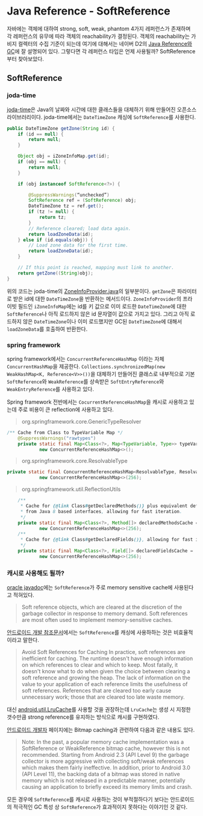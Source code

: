 Java Reference - SoftReference
===

자바에는 객체에 대하여 strong, soft, weak, phantom 4가지 레퍼런스가 존재하며 각 레퍼런스의 유무에 따라 객체의 reachability가 결정된다. 객체의 reachability는 가비지 컬렉터의 수집 기준이 되는데 여기에 대해서는 네이버 D2의 [Java Reference와 GC](http://d2.naver.com/helloworld/329631)에 잘 설명되어 있다. 그렇다면 각 레퍼런스 타입은 언제 사용될까? SoftReference부터 찾아보았다.

## SoftReference
### joda-time
[joda-time](https://github.com/JodaOrg/joda-time)은 Java의 날짜와 시간에 대한 클래스들을 대체하기 위해 만들어진 오픈소스 라이브러리이다. joda-time에서는 `DateTimeZone` 캐싱에 `SoftReference`를 사용한다.

```java
public DateTimeZone getZone(String id) {
    if (id == null) {
        return null;
    }

    Object obj = iZoneInfoMap.get(id);
    if (obj == null) {
        return null;
    }

    if (obj instanceof SoftReference<?>) {

        @SuppressWarnings(“unchecked”)
        SoftReference ref = (SoftReference) obj;
        DateTimeZone tz = ref.get();
        if (tz != null) {
            return tz;
        }
        // Reference cleared; load data again.
        return loadZoneData(id);
    } else if (id.equals(obj)) {
        // Load zone data for the first time.
        return loadZoneData(id);
    }

    // If this point is reached, mapping must link to another.
    return getZone((String)obj);
}
```

위의 코드는 joda-time의 [ZoneInfoProvider.java](https://github.com/JodaOrg/joda-time/blob/master/src/main/java/org/joda/time/tz/ZoneInfoProvider.java)의 일부분이다. `getZone`은 파라미터로 받은 id에 대한 `DateTimeZone`을 반환하는 메서드이다. `ZoneInfoProvider`의 프라이빗 필드인 `iZoneInfoMap`에는 id를 키 값으로 이미 로드한 `DateTimeZone`에 대한 `SoftReference`나 아직 로드하지 않은 id 문자열이 값으로 가지고 있다. 그리고 아직 로드하지 않은 `DateTimeZone`이나 이미 로드했지만 GC된 `DateTimeZone`에 대해서 `loadZoneData`를 호출하여 반환한다.

### spring framework
spring framework에서는 `ConcurrentReferenceHashMap` 이라는 자체 `ConcurrentHashMap`을 제공한다. `Collections.synchronizedMap(new WeakHashMap<K, Reference<V>>())`을 대체하기 만들어진 클래스로 내부적으로 기본 `SoftReference`와 `WeakReference`를 상속받은 `SoftEntryReference`와 `WeakEntryReference`를 사용하고 있다.

Spring framework 전반에서는 `CocurrentReferenceHashMap`을 캐시로 사용하고 있는데 주로 비용이 큰 reflection에 사용하고 있다.

> org.springframework.core.GenericTypeResolver
```java
/** Cache from Class to TypeVariable Map */
	@SuppressWarnings("rawtypes")
	private static final Map<Class<?>, Map<TypeVariable, Type>> typeVariableCache =
			new ConcurrentReferenceHashMap<>();
```

> org.springframework.core.ResolvableType
```java
private static final ConcurrentReferenceHashMap<ResolvableType, ResolvableType> cache =
			new ConcurrentReferenceHashMap<>(256);
```

> org.springframework.util.ReflectionUtils
```java
	/**
	 * Cache for {@link Class#getDeclaredMethods()} plus equivalent default methods
	 * from Java 8 based interfaces, allowing for fast iteration.
	 */
	private static final Map<Class<?>, Method[]> declaredMethodsCache =
			new ConcurrentReferenceHashMap<>(256);
	/**
	 * Cache for {@link Class#getDeclaredFields()}, allowing for fast iteration.
	 */
	private static final Map<Class<?>, Field[]> declaredFieldsCache =
			new ConcurrentReferenceHashMap<>(256);
```

### 캐시로 사용해도 될까?
[oracle javadoc](https://docs.oracle.com/javase/8/docs/api/java/lang/ref/SoftReference.html)에는 `SoftReference`가 주로 memory sensitive cache에 사용된다고 적혀있다.
> Soft reference objects, which are cleared at the discretion of the garbage collector in response to memory demand. Soft references are most often used to implement memory-sensitive caches.

[안드로이드 개발 참조문서](https://developer.android.com/reference/java/lang/ref/SoftReference.html)에서는 `SoftReference`를 캐싱에 사용하하는 것은 비효율적이라고 말한다.

> Avoid Soft References for Caching
In practice, soft references are inefficient for caching. The runtime doesn't have enough information on which references to clear and which to keep. Most fatally, it doesn't know what to do when given the choice between clearing a soft reference and growing the heap.
The lack of information on the value to your application of each reference limits the usefulness of soft references. References that are cleared too early cause unnecessary work; those that are cleared too late waste memory.

대신 [android.util.LruCache](https://developer.android.com/reference/android/util/LruCache.html)를 사용할 것을 권장하는데 `LruCache`는 생성 시 지정한 갯수만큼 strong reference를 유지하는 방식으로 캐시를 구현하였다.

 [안드로이드 개발자](http://developer.android.com/training/displaying-bitmaps/cache-bitmap.html#memory-cache) 페이지에는 Bitmap caching과 관련하여 다음과 같은 내용도 있다.
> Note: In the past, a popular memory cache implementation was a SoftReference or WeakReference bitmap cache, however this is not recommended. Starting from Android 2.3 (API Level 9) the garbage collector is more aggressive with collecting soft/weak references which makes them fairly ineffective. In addition, prior to Android 3.0 (API Level 11), the backing data of a bitmap was stored in native memory which is not released in a predictable manner, potentially causing an application to briefly exceed its memory limits and crash.

모든 경우에 `SoftReference`를 캐시로 사용하는 것이 부적절하다기 보다는 안드로이드의 적극적인 GC 특성 상 `SoftReference`가 효과적이지 못하다는 이야기인 것 같다.
